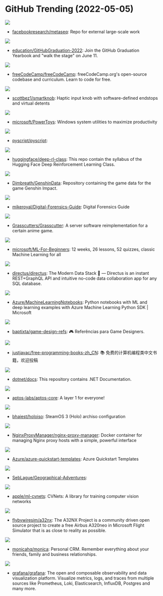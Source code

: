 # GitHub Trending (2022-05-05)

![](https://img.shields.io/badge/Python-New%20670-green?style=flat-square&logo=appveyor)
- [facebookresearch/metaseq](https://github.com/facebookresearch/metaseq): Repo for external large-scale work

![](https://img.shields.io/badge/JavaScript-New%20109-green?style=flat-square&logo=appveyor)
- [education/GitHubGraduation-2022](https://github.com/education/GitHubGraduation-2022): Join the GitHub Graduation Yearbook and "walk the stage" on June 11.

![](https://img.shields.io/badge/TypeScript-New%20226-green?style=flat-square&logo=appveyor)
- [freeCodeCamp/freeCodeCamp](https://github.com/freeCodeCamp/freeCodeCamp): freeCodeCamp.org's open-source codebase and curriculum. Learn to code for free.

![](https://img.shields.io/badge/C%2B%2B-New%20151-green?style=flat-square&logo=appveyor)
- [scottbez1/smartknob](https://github.com/scottbez1/smartknob): Haptic input knob with software-defined endstops and virtual detents

![](https://img.shields.io/badge/C%23-New%2069-green?style=flat-square&logo=appveyor)
- [microsoft/PowerToys](https://github.com/microsoft/PowerToys): Windows system utilities to maximize productivity

![](https://img.shields.io/badge/JavaScript-New%201-green?style=flat-square&logo=appveyor)
- [pyscript/pyscript](https://github.com/pyscript/pyscript): 

![](https://img.shields.io/badge/Jupyter%20Notebook-New%20172-green?style=flat-square&logo=appveyor)
- [huggingface/deep-rl-class](https://github.com/huggingface/deep-rl-class): This repo contain the syllabus of the Hugging Face Deep Reinforcement Learning Class.

![](https://img.shields.io/badge/none-New%2026-green?style=flat-square&logo=appveyor)
- [Dimbreath/GenshinData](https://github.com/Dimbreath/GenshinData): Repository containing the game data for the game Genshin Impact.

![](https://img.shields.io/badge/Python-New%2071-green?style=flat-square&logo=appveyor)
- [mikeroyal/Digital-Forensics-Guide](https://github.com/mikeroyal/Digital-Forensics-Guide): Digital Forensics Guide

![](https://img.shields.io/badge/Java-New%20341-green?style=flat-square&logo=appveyor)
- [Grasscutters/Grasscutter](https://github.com/Grasscutters/Grasscutter): A server software reimplementation for a certain anime game.

![](https://img.shields.io/badge/Jupyter%20Notebook-New%20331-green?style=flat-square&logo=appveyor)
- [microsoft/ML-For-Beginners](https://github.com/microsoft/ML-For-Beginners): 12 weeks, 26 lessons, 52 quizzes, classic Machine Learning for all

![](https://img.shields.io/badge/TypeScript-New%20157-green?style=flat-square&logo=appveyor)
- [directus/directus](https://github.com/directus/directus): The Modern Data Stack 🐰 — Directus is an instant REST+GraphQL API and intuitive no-code data collaboration app for any SQL database.

![](https://img.shields.io/badge/Jupyter%20Notebook-New%206-green?style=flat-square&logo=appveyor)
- [Azure/MachineLearningNotebooks](https://github.com/Azure/MachineLearningNotebooks): Python notebooks with ML and deep learning examples with Azure Machine Learning Python SDK | Microsoft

![](https://img.shields.io/badge/none-New%2014-green?style=flat-square&logo=appveyor)
- [baptixta/game-design-refs](https://github.com/baptixta/game-design-refs): 🎮 Referências para Game Designers.

![](https://img.shields.io/badge/none-New%20166-green?style=flat-square&logo=appveyor)
- [justjavac/free-programming-books-zh_CN](https://github.com/justjavac/free-programming-books-zh_CN): 📚 免费的计算机编程类中文书籍，欢迎投稿

![](https://img.shields.io/badge/none-New%2030-green?style=flat-square&logo=appveyor)
- [dotnet/docs](https://github.com/dotnet/docs): This repository contains .NET Documentation.

![](https://img.shields.io/badge/Rust-New%2073-green?style=flat-square&logo=appveyor)
- [aptos-labs/aptos-core](https://github.com/aptos-labs/aptos-core): A layer 1 for everyone!

![](https://img.shields.io/badge/Shell-New%2075-green?style=flat-square&logo=appveyor)
- [bhaiest/holoiso](https://github.com/bhaiest/holoiso): SteamOS 3 (Holo) archiso configuration

![](https://img.shields.io/badge/JavaScript-New%20176-green?style=flat-square&logo=appveyor)
- [NginxProxyManager/nginx-proxy-manager](https://github.com/NginxProxyManager/nginx-proxy-manager): Docker container for managing Nginx proxy hosts with a simple, powerful interface

![](https://img.shields.io/badge/Shell-New%208-green?style=flat-square&logo=appveyor)
- [Azure/azure-quickstart-templates](https://github.com/Azure/azure-quickstart-templates): Azure Quickstart Templates

![](https://img.shields.io/badge/C%23-New%20186-green?style=flat-square&logo=appveyor)
- [SebLague/Geographical-Adventures](https://github.com/SebLague/Geographical-Adventures): 

![](https://img.shields.io/badge/Python-New%2017-green?style=flat-square&logo=appveyor)
- [apple/ml-cvnets](https://github.com/apple/ml-cvnets): CVNets: A library for training computer vision networks

![](https://img.shields.io/badge/JavaScript-New%2013-green?style=flat-square&logo=appveyor)
- [flybywiresim/a32nx](https://github.com/flybywiresim/a32nx): The A32NX Project is a community driven open source project to create a free Airbus A320neo in Microsoft Flight Simulator that is as close to reality as possible.

![](https://img.shields.io/badge/PHP-New%2054-green?style=flat-square&logo=appveyor)
- [monicahq/monica](https://github.com/monicahq/monica): Personal CRM. Remember everything about your friends, family and business relationships.

![](https://img.shields.io/badge/TypeScript-New%20158-green?style=flat-square&logo=appveyor)
- [grafana/grafana](https://github.com/grafana/grafana): The open and composable observability and data visualization platform. Visualize metrics, logs, and traces from multiple sources like Prometheus, Loki, Elasticsearch, InfluxDB, Postgres and many more.

